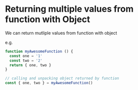 # Returning multiple values from function with Object

We can return mutliple values from function with object

e.g.

```javascript
function myAwesomeFunction () {
  const one = '1'
  const two = '2'
  return { one, two }
}

// calling and unpacking object returned by function
const { one, two } = myAwesomeFunction()

```